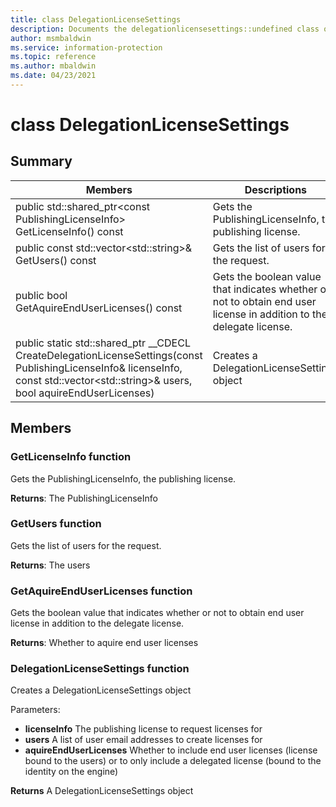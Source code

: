 ```yaml
---
title: class DelegationLicenseSettings 
description: Documents the delegationlicensesettings::undefined class of the Microsoft Information Protection (MIP) SDK.
author: msmbaldwin
ms.service: information-protection
ms.topic: reference
ms.author: mbaldwin
ms.date: 04/23/2021
---
```


# class DelegationLicenseSettings 
  
## Summary
 Members                        | Descriptions                                
--------------------------------|---------------------------------------------
public std::shared_ptr\<const PublishingLicenseInfo\> GetLicenseInfo() const  |  Gets the PublishingLicenseInfo, the publishing license.
public const std::vector\<std::string\>& GetUsers() const  |  Gets the list of users for the request.
public bool GetAquireEndUserLicenses() const  |  Gets the boolean value that indicates whether or not to obtain end user license in addition to the delegate license.
public static std::shared_ptr<DelegationLicenseSettings> __CDECL CreateDelegationLicenseSettings(const PublishingLicenseInfo& licenseInfo, const std::vector\<std::string\>& users, bool aquireEndUserLicenses) | Creates a DelegationLicenseSettings object

## Members
  
### GetLicenseInfo function
Gets the PublishingLicenseInfo, the publishing license.

  
**Returns**: The PublishingLicenseInfo
  
### GetUsers function
Gets the list of users for the request.

  
**Returns**: The users
  
### GetAquireEndUserLicenses function
Gets the boolean value that indicates whether or not to obtain end user license in addition to the delegate license.

  
**Returns**: Whether to aquire end user licenses

### DelegationLicenseSettings function

Creates a DelegationLicenseSettings object

Parameters:

* **licenseInfo** The publishing license to request licenses for
* **users** A list of user email addresses to create licenses for
* **aquireEndUserLicenses** Whether to include end user licenses (license bound to the users) or to only include a delegated license (bound to the identity on the engine)


**Returns** A DelegationLicenseSettings object
